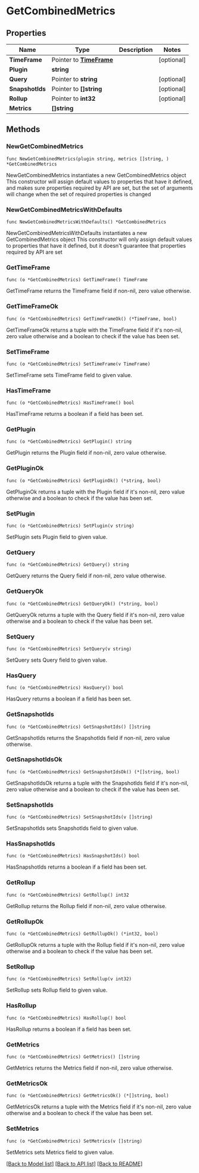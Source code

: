# GetCombinedMetrics

## Properties

Name | Type | Description | Notes
------------ | ------------- | ------------- | -------------
**TimeFrame** | Pointer to [**TimeFrame**](TimeFrame.md) |  | [optional] 
**Plugin** | **string** |  | 
**Query** | Pointer to **string** |  | [optional] 
**SnapshotIds** | Pointer to **[]string** |  | [optional] 
**Rollup** | Pointer to **int32** |  | [optional] 
**Metrics** | **[]string** |  | 

## Methods

### NewGetCombinedMetrics

`func NewGetCombinedMetrics(plugin string, metrics []string, ) *GetCombinedMetrics`

NewGetCombinedMetrics instantiates a new GetCombinedMetrics object
This constructor will assign default values to properties that have it defined,
and makes sure properties required by API are set, but the set of arguments
will change when the set of required properties is changed

### NewGetCombinedMetricsWithDefaults

`func NewGetCombinedMetricsWithDefaults() *GetCombinedMetrics`

NewGetCombinedMetricsWithDefaults instantiates a new GetCombinedMetrics object
This constructor will only assign default values to properties that have it defined,
but it doesn't guarantee that properties required by API are set

### GetTimeFrame

`func (o *GetCombinedMetrics) GetTimeFrame() TimeFrame`

GetTimeFrame returns the TimeFrame field if non-nil, zero value otherwise.

### GetTimeFrameOk

`func (o *GetCombinedMetrics) GetTimeFrameOk() (*TimeFrame, bool)`

GetTimeFrameOk returns a tuple with the TimeFrame field if it's non-nil, zero value otherwise
and a boolean to check if the value has been set.

### SetTimeFrame

`func (o *GetCombinedMetrics) SetTimeFrame(v TimeFrame)`

SetTimeFrame sets TimeFrame field to given value.

### HasTimeFrame

`func (o *GetCombinedMetrics) HasTimeFrame() bool`

HasTimeFrame returns a boolean if a field has been set.

### GetPlugin

`func (o *GetCombinedMetrics) GetPlugin() string`

GetPlugin returns the Plugin field if non-nil, zero value otherwise.

### GetPluginOk

`func (o *GetCombinedMetrics) GetPluginOk() (*string, bool)`

GetPluginOk returns a tuple with the Plugin field if it's non-nil, zero value otherwise
and a boolean to check if the value has been set.

### SetPlugin

`func (o *GetCombinedMetrics) SetPlugin(v string)`

SetPlugin sets Plugin field to given value.


### GetQuery

`func (o *GetCombinedMetrics) GetQuery() string`

GetQuery returns the Query field if non-nil, zero value otherwise.

### GetQueryOk

`func (o *GetCombinedMetrics) GetQueryOk() (*string, bool)`

GetQueryOk returns a tuple with the Query field if it's non-nil, zero value otherwise
and a boolean to check if the value has been set.

### SetQuery

`func (o *GetCombinedMetrics) SetQuery(v string)`

SetQuery sets Query field to given value.

### HasQuery

`func (o *GetCombinedMetrics) HasQuery() bool`

HasQuery returns a boolean if a field has been set.

### GetSnapshotIds

`func (o *GetCombinedMetrics) GetSnapshotIds() []string`

GetSnapshotIds returns the SnapshotIds field if non-nil, zero value otherwise.

### GetSnapshotIdsOk

`func (o *GetCombinedMetrics) GetSnapshotIdsOk() (*[]string, bool)`

GetSnapshotIdsOk returns a tuple with the SnapshotIds field if it's non-nil, zero value otherwise
and a boolean to check if the value has been set.

### SetSnapshotIds

`func (o *GetCombinedMetrics) SetSnapshotIds(v []string)`

SetSnapshotIds sets SnapshotIds field to given value.

### HasSnapshotIds

`func (o *GetCombinedMetrics) HasSnapshotIds() bool`

HasSnapshotIds returns a boolean if a field has been set.

### GetRollup

`func (o *GetCombinedMetrics) GetRollup() int32`

GetRollup returns the Rollup field if non-nil, zero value otherwise.

### GetRollupOk

`func (o *GetCombinedMetrics) GetRollupOk() (*int32, bool)`

GetRollupOk returns a tuple with the Rollup field if it's non-nil, zero value otherwise
and a boolean to check if the value has been set.

### SetRollup

`func (o *GetCombinedMetrics) SetRollup(v int32)`

SetRollup sets Rollup field to given value.

### HasRollup

`func (o *GetCombinedMetrics) HasRollup() bool`

HasRollup returns a boolean if a field has been set.

### GetMetrics

`func (o *GetCombinedMetrics) GetMetrics() []string`

GetMetrics returns the Metrics field if non-nil, zero value otherwise.

### GetMetricsOk

`func (o *GetCombinedMetrics) GetMetricsOk() (*[]string, bool)`

GetMetricsOk returns a tuple with the Metrics field if it's non-nil, zero value otherwise
and a boolean to check if the value has been set.

### SetMetrics

`func (o *GetCombinedMetrics) SetMetrics(v []string)`

SetMetrics sets Metrics field to given value.



[[Back to Model list]](../README.md#documentation-for-models) [[Back to API list]](../README.md#documentation-for-api-endpoints) [[Back to README]](../README.md)


